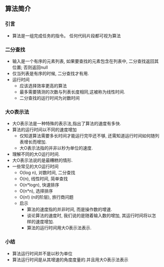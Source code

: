 ## 算法简介

### 引言
- 算法是一组完成任务的指令。 任何代码片段都可视为算法
### 二分查找
- 输入是一个有序的元素列表, 如果要查找的元素包含在列表中, 二分查找返回其位置; 否则返回null
- 仅当列表是有序的时候, 二分查找才有用.
- 运行时间
    - 应该选择效率更高的算法
    - 最多需要猜测的次数与列表长度相同,这被称为线性时间.
    - 二分查找的运行时间为对数时间
### 大O表示法
- 大O表示法是一种特殊的表示法,指出了算法的速度有多快.
- 算法的运行时间以不同的速度增加
    - 仅知道算法需要多长时间才能运行完毕还不够, 还需知道运行时间如何随列表增长而增加.
    - 大O表示法指的并非以秒为单位的速度.
- 理解不同的大O运行时间.
- 大O表示法说的是最糟糕的情形.
- 一些常见的大O运行时间
    - O(log n), 对数时间, 二分查找
    - O(n), 线性时间, 简单查找
    - O(n*logn), 快速排序
    - O(n*n), 选择排序
    - O(n!) (n的阶层), 旅行商问题
    - 启示
        - 算法的速度指的并非时间, 而是操作数的增速.
        - 谈论算法的速度时, 我们说的是随着输入数的增加, 其运行时间将以怎样的速度增加.
        - 算法的运行时间用大O表示法表示.
### 小结
- 算法运行时间并不是以秒为单位
- 算法运行时间是从其增速的角度度量的.并且用大O表示法表示